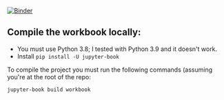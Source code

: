 [![Binder](https://mybinder.org/badge_logo.svg)](https://mybinder.org/v2/gh/VU-IntroPython/TAs-Material.git/master)

## Compile the workbook locally:
* You must use Python 3.8; I tested with Python 3.9 and it doesn't work.
* Install `pip install -U jupyter-book`

To compile the project you must run the following commands (assuming you're at the root of the repo:

`jupyter-book build workbook`
